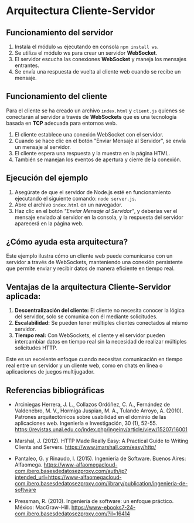 # Arquitectura Cliente-Servidor

## Funcionamiento del servidor

1. Instala el módulo `ws` ejecutando en consola `npm install ws`.
2. Se utiliza el módulo ws para crear un servidor **WebSocket**.
3. El servidor escucha las conexiones **WebSocket** y maneja los mensajes entrantes.
4. Se envía una respuesta de vuelta al cliente web cuando se recibe un mensaje.

## Funcionamiento del cliente

Para el cliente se ha creado un archivo `index.html` y `client.js` quienes se conectarán al servidor a través de **WebSockets** que es una tecnología basada en **TCP** adecuada para entornos web. 

1. El cliente establece una conexión WebSocket con el servidor.
2. Cuando se hace clic en el botón "Enviar Mensaje al Servidor", se envía un mensaje al servidor.
3. El cliente espera una respuesta y la muestra en la página HTML.
4. También se manejan los eventos de apertura y cierre de la conexión.

## Ejecución del ejemplo

1. Asegúrate de que el servidor de Node.js esté en funcionamiento ejecutando el siguiente comando: `node server.js`.
2. Abre el archivo `index.html` en un navegador.
3. Haz clic en el botón *"Enviar Mensaje al Servidor"*, y deberías ver el mensaje enviado al servidor en la consola, y la respuesta del servidor aparecerá en la página web.

## ¿Cómo ayuda esta arquitectura?

Este ejemplo ilustra cómo un cliente web puede comunicarse con un servidor a través de WebSockets, manteniendo una conexión persistente que permite enviar y recibir datos de manera eficiente en tiempo real.

## Ventajas de la arquitectura Cliente-Servidor aplicada:

1. **Descentralización del cliente:** El cliente no necesita conocer la lógica del servidor, solo se comunica con él mediante solicitudes.
2. **Escalabilidad:** Se pueden tener múltiples clientes conectados al mismo servidor.
3. **Tiempo real:** Con WebSockets, el cliente y el servidor pueden intercambiar datos en tiempo real sin la necesidad de realizar múltiples solicitudes HTTP.

Este es un excelente enfoque cuando necesitas comunicación en tiempo real entre un servidor y un cliente web, como en chats en línea o aplicaciones de juegos multijugador.

## Referencias bibliográficas

+ Arciniegas Herrera, J. L., Collazos Ordóñez, C. A., Fernández de Valdenebro, M. V., Hormiga Juspian, M. A., Tulande Arroyo, A. (2010). Patrones arquitectónicos sobre usabilidad en el dominio de las aplicaciones web. Ingeniería e Investigación, 30 (1), 52-55. https://revistas.unal.edu.co/index.php/ingeinv/article/view/15207/16001

+ Marshal, J. (2012). HTTP Made Really Easy: A Practical Guide to Writing Clients and Servers. https://www.jmarshall.com/easy/http/

+ Pantaleo, G. y Rinaudo, l. (2015). Ingeniería de Software. Buenos Aires: Alfaomega. https://www-alfaomegacloud-com.ibero.basesdedatosezproxy.com/auth/ip?intended_url=https://www-alfaomegacloud-com.ibero.basesdedatosezproxy.com/library/publication/ingenieria-de-software

+ Pressman, R. (2010). Ingeniería de software: un enfoque práctico. México: MacGraw-Hill. https://www-ebooks7-24-com.ibero.basesdedatosezproxy.com/?il=16414